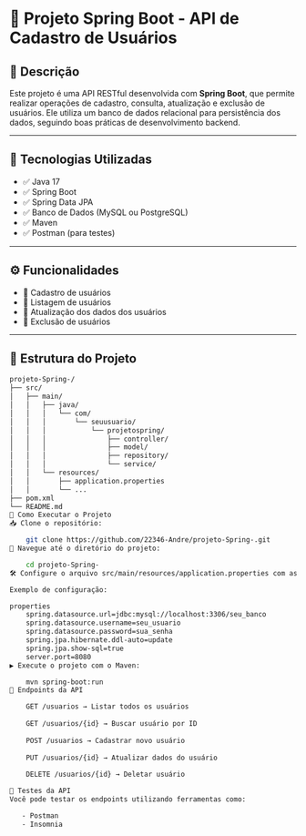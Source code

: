 # 📌 Projeto Spring Boot - API de Cadastro de Usuários

## 📝 Descrição

Este projeto é uma API RESTful desenvolvida com **Spring Boot**, que permite realizar operações de cadastro, consulta, atualização e exclusão de usuários. Ele utiliza um banco de dados relacional para persistência dos dados, seguindo boas práticas de desenvolvimento backend.

---

## 🚀 Tecnologias Utilizadas

- ✅ Java 17
- ✅ Spring Boot
- ✅ Spring Data JPA
- ✅ Banco de Dados (MySQL ou PostgreSQL)
- ✅ Maven
- ✅ Postman (para testes)

---

## ⚙️ Funcionalidades

- 🔹 Cadastro de usuários
- 🔹 Listagem de usuários
- 🔹 Atualização dos dados dos usuários
- 🔹 Exclusão de usuários

---

## 📂 Estrutura do Projeto

```bash
projeto-Spring-/
├── src/
│   ├── main/
│   │   ├── java/
│   │   │   └── com/
│   │   │       └── seuusuario/
│   │   │           └── projetospring/
│   │   │               ├── controller/
│   │   │               ├── model/
│   │   │               ├── repository/
│   │   │               └── service/
│   │   └── resources/
│   │       ├── application.properties
│   │       └── ...
├── pom.xml
└── README.md
🔧 Como Executar o Projeto
📥 Clone o repositório:

    git clone https://github.com/22346-Andre/projeto-Spring-.git
📂 Navegue até o diretório do projeto:

    cd projeto-Spring-
🛠️ Configure o arquivo src/main/resources/application.properties com as credenciais do seu banco de dados.

Exemplo de configuração:

properties
    spring.datasource.url=jdbc:mysql://localhost:3306/seu_banco
    spring.datasource.username=seu_usuario
    spring.datasource.password=sua_senha
    spring.jpa.hibernate.ddl-auto=update
    spring.jpa.show-sql=true
    server.port=8080
▶️ Execute o projeto com o Maven:

    mvn spring-boot:run
🔗 Endpoints da API 

    GET /usuarios → Listar todos os usuários
    
    GET /usuarios/{id} → Buscar usuário por ID
    
    POST /usuarios → Cadastrar novo usuário
    
    PUT /usuarios/{id} → Atualizar dados do usuário
    
    DELETE /usuarios/{id} → Deletar usuário

🧪 Testes da API
Você pode testar os endpoints utilizando ferramentas como:

   - Postman
   - Insomnia


